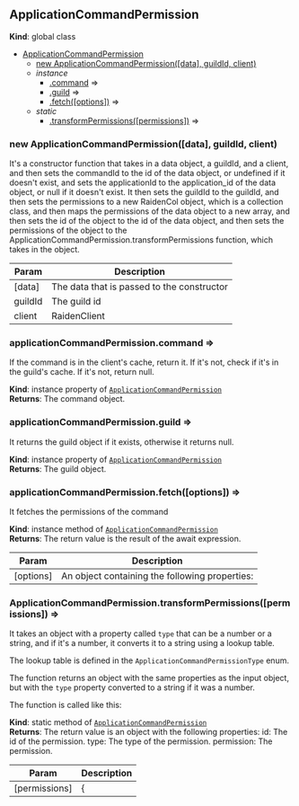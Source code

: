 <a name="ApplicationCommandPermission"></a>

## ApplicationCommandPermission
**Kind**: global class  

* [ApplicationCommandPermission](#ApplicationCommandPermission)
    * [new ApplicationCommandPermission([data], guildId, client)](#new_ApplicationCommandPermission_new)
    * _instance_
        * [.command](#ApplicationCommandPermission+command) ⇒
        * [.guild](#ApplicationCommandPermission+guild) ⇒
        * [.fetch([options])](#ApplicationCommandPermission+fetch) ⇒
    * _static_
        * [.transformPermissions([permissions])](#ApplicationCommandPermission.transformPermissions) ⇒

<a name="new_ApplicationCommandPermission_new"></a>

### new ApplicationCommandPermission([data], guildId, client)
It's a constructor function that takes in a data object, a guildId, and a client, and then sets thecommandId to the id of the data object, or undefined if it doesn't exist, and sets the applicationIdto the application_id of the data object, or null if it doesn't exist. It then sets the guildId tothe guildId, and then sets the permissions to a new RaidenCol object, which is a collection class,and then maps the permissions of the data object to a new array, and then sets the id of the objectto the id of the data object, and then sets the permissions of the object to theApplicationCommandPermission.transformPermissions function, which takes in the object.


| Param | Description |
| --- | --- |
| [data] | The data that is passed to the constructor |
| guildId | The guild id |
| client | RaidenClient |

<a name="ApplicationCommandPermission+command"></a>

### applicationCommandPermission.command ⇒
If the command is in the client's cache, return it. If it's not, check if it's in the guild's cache.If it's not, return null.

**Kind**: instance property of [<code>ApplicationCommandPermission</code>](#ApplicationCommandPermission)  
**Returns**: The command object.  
<a name="ApplicationCommandPermission+guild"></a>

### applicationCommandPermission.guild ⇒
It returns the guild object if it exists, otherwise it returns null.

**Kind**: instance property of [<code>ApplicationCommandPermission</code>](#ApplicationCommandPermission)  
**Returns**: The guild object.  
<a name="ApplicationCommandPermission+fetch"></a>

### applicationCommandPermission.fetch([options]) ⇒
It fetches the permissions of the command

**Kind**: instance method of [<code>ApplicationCommandPermission</code>](#ApplicationCommandPermission)  
**Returns**: The return value is the result of the await expression.  

| Param | Description |
| --- | --- |
| [options] | An object containing the following properties: |

<a name="ApplicationCommandPermission.transformPermissions"></a>

### ApplicationCommandPermission.transformPermissions([permissions]) ⇒
It takes an object with a property called `type` that can be a number or a string, and if it's anumber, it converts it to a string using a lookup table.The lookup table is defined in the `ApplicationCommandPermissionType` enum.The function returns an object with the same properties as the input object, but with the `type`property converted to a string if it was a number.The function is called like this:

**Kind**: static method of [<code>ApplicationCommandPermission</code>](#ApplicationCommandPermission)  
**Returns**: The return value is an object with the following properties:id: The id of the permission.type: The type of the permission.permission: The permission.  

| Param | Description |
| --- | --- |
| [permissions] | { |

